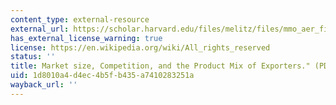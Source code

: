 ```yaml
---
content_type: external-resource
external_url: https://scholar.harvard.edu/files/melitz/files/mmo_aer_final.pdf
has_external_license_warning: true
license: https://en.wikipedia.org/wiki/All_rights_reserved
status: ''
title: Market size, Competition, and the Product Mix of Exporters." (PDF)
uid: 1d8010a4-d4ec-4b5f-b435-a7410283251a
wayback_url: ''
---
```

